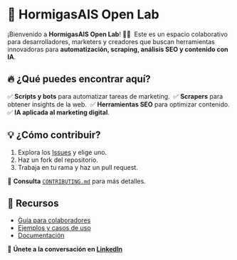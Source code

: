 # 🚀 HormigasAIS Open Lab  

¡Bienvenido a **HormigasAIS Open Lab**! 🐜💡  
Este es un espacio colaborativo para desarrolladores, marketers y creadores que buscan herramientas innovadoras para **automatización, scraping, análisis SEO y contenido con IA**.  

## 🔥 ¿Qué puedes encontrar aquí?  
✅ **Scripts y bots** para automatizar tareas de marketing.  
✅ **Scrapers** para obtener insights de la web.  
✅ **Herramientas SEO** para optimizar contenido.  
✅ **IA aplicada al marketing digital**.  

## 💡 ¿Cómo contribuir?  
1. Explora los [Issues](https://github.com/HormigasAIS-ux/HormigasAIS-OpenLab/issues) y elige uno.  
2. Haz un fork del repositorio.  
3. Trabaja en tu rama y haz un pull request.  

📖 **Consulta** [`CONTRIBUTING.md`](CONTRIBUTING.md) para más detalles.  

## 📌 Recursos  
- [Guía para colaboradores](CONTRIBUTING.md)  
- [Ejemplos y casos de uso](examples/)  
- [Documentación](docs/)  

🔗 **Únete a la conversación en [LinkedIn](https://www.linkedin.com/in/cristhiam-quiñonez-7b6222325)**
